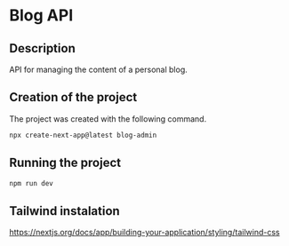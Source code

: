 # Blog API

## Description

API for managing the content of a personal blog.

## Creation of the project

The project was created with the following command.

```sh
npx create-next-app@latest blog-admin
```

## Running the project

```sh
npm run dev
```

## Tailwind instalation

https://nextjs.org/docs/app/building-your-application/styling/tailwind-css
